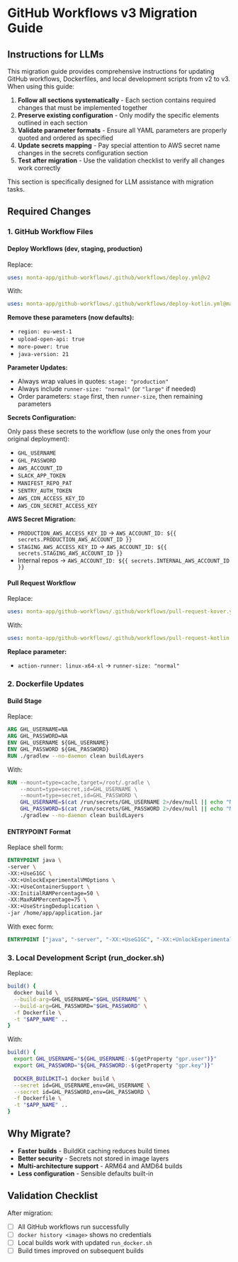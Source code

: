 # GitHub Workflows v3 Migration Guide

## Instructions for LLMs

This migration guide provides comprehensive instructions for updating GitHub workflows, Dockerfiles, and local development scripts from v2 to v3. When using this guide:

1. **Follow all sections systematically** - Each section contains required changes that must be implemented together
2. **Preserve existing configuration** - Only modify the specific elements outlined in each section
3. **Validate parameter formats** - Ensure all YAML parameters are properly quoted and ordered as specified
4. **Update secrets mapping** - Pay special attention to AWS secret name changes in the secrets configuration section
5. **Test after migration** - Use the validation checklist to verify all changes work correctly

This section is specifically designed for LLM assistance with migration tasks.

## Required Changes

### 1. GitHub Workflow Files

#### Deploy Workflows (dev, staging, production)

Replace:

```yaml
uses: monta-app/github-workflows/.github/workflows/deploy.yml@v2
```

With:

```yaml
uses: monta-app/github-workflows/.github/workflows/deploy-kotlin.yml@main
```

**Remove these parameters (now defaults):**

- `region: eu-west-1`
- `upload-open-api: true`
- `more-power: true`
- `java-version: 21`

**Parameter Updates:**

- Always wrap values in quotes: `stage: "production"`
- Always include `runner-size: "normal"` (or `"large"` if needed)
- Order parameters: `stage` first, then `runner-size`, then remaining parameters

**Secrets Configuration:**

Only pass these secrets to the workflow (use only the ones from your original deployment):

- `GHL_USERNAME`
- `GHL_PASSWORD` 
- `AWS_ACCOUNT_ID`
- `SLACK_APP_TOKEN`
- `MANIFEST_REPO_PAT`
- `SENTRY_AUTH_TOKEN`
- `AWS_CDN_ACCESS_KEY_ID`
- `AWS_CDN_SECRET_ACCESS_KEY`

**AWS Secret Migration:**
- `PRODUCTION_AWS_ACCESS_KEY_ID` → `AWS_ACCOUNT_ID: ${{ secrets.PRODUCTION_AWS_ACCOUNT_ID }}`
- `STAGING_AWS_ACCESS_KEY_ID` → `AWS_ACCOUNT_ID: ${{ secrets.STAGING_AWS_ACCOUNT_ID }}`
- Internal repos → `AWS_ACCOUNT_ID: ${{ secrets.INTERNAL_AWS_ACCOUNT_ID }}`

#### Pull Request Workflow

Replace:

```yaml
uses: monta-app/github-workflows/.github/workflows/pull-request-kover.yml@v2
```

With:

```yaml
uses: monta-app/github-workflows/.github/workflows/pull-request-kotlin.yml@main
```

**Replace parameter:**

- `action-runner: linux-x64-xl` → `runner-size: "normal"`

### 2. Dockerfile Updates

#### Build Stage

Replace:

```dockerfile
ARG GHL_USERNAME=NA
ARG GHL_PASSWORD=NA
ENV GHL_USERNAME ${GHL_USERNAME}
ENV GHL_PASSWORD ${GHL_PASSWORD}
RUN ./gradlew --no-daemon clean buildLayers
```

With:

```dockerfile
RUN --mount=type=cache,target=/root/.gradle \
    --mount=type=secret,id=GHL_USERNAME \
    --mount=type=secret,id=GHL_PASSWORD \
    GHL_USERNAME=$(cat /run/secrets/GHL_USERNAME 2>/dev/null || echo "NA") \
    GHL_PASSWORD=$(cat /run/secrets/GHL_PASSWORD 2>/dev/null || echo "NA") \
    ./gradlew --no-daemon clean buildLayers
```

#### ENTRYPOINT Format

Replace shell form:

```dockerfile
ENTRYPOINT java \
-server \
-XX:+UseG1GC \
-XX:+UnlockExperimentalVMOptions \
-XX:+UseContainerSupport \
-XX:InitialRAMPercentage=50 \
-XX:MaxRAMPercentage=75 \
-XX:+UseStringDeduplication \
-jar /home/app/application.jar
```

With exec form:

```dockerfile
ENTRYPOINT ["java", "-server", "-XX:+UseG1GC", "-XX:+UnlockExperimentalVMOptions", "-XX:+UseContainerSupport", "-XX:InitialRAMPercentage=50", "-XX:MaxRAMPercentage=75", "-XX:+UseStringDeduplication", "-jar", "/home/app/application.jar"]
```

### 3. Local Development Script (run_docker.sh)

Replace:

```bash
build() {
  docker build \
  --build-arg=GHL_USERNAME="$GHL_USERNAME" \
  --build-arg=GHL_PASSWORD="$GHL_PASSWORD" \
  -f Dockerfile \
  -t "$APP_NAME" ..
}
```

With:

```bash
build() {
  export GHL_USERNAME="${GHL_USERNAME:-$(getProperty "gpr.user")}"
  export GHL_PASSWORD="${GHL_PASSWORD:-$(getProperty "gpr.key")}"
  
  DOCKER_BUILDKIT=1 docker build \
  --secret id=GHL_USERNAME,env=GHL_USERNAME \
  --secret id=GHL_PASSWORD,env=GHL_PASSWORD \
  -f Dockerfile \
  -t "$APP_NAME" ..
}
```

## Why Migrate?

- **Faster builds** - BuildKit caching reduces build times
- **Better security** - Secrets not stored in image layers
- **Multi-architecture support** - ARM64 and AMD64 builds
- **Less configuration** - Sensible defaults built-in

## Validation Checklist

After migration:

- [ ] All GitHub workflows run successfully
- [ ] `docker history <image>` shows no credentials
- [ ] Local builds work with updated `run_docker.sh`
- [ ] Build times improved on subsequent builds
